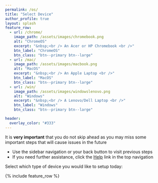 ```yaml
---
permalink: /os/
title: "Select Device"
author_profile: true
layout: splash
feature_row:
  - url: /chrome/
    image_path: /assets/images/chromebook.png
    alt: "ChromeOS"
    excerpt: "&nbsp;<br /> An Acer or HP Chromebook <br />"
    btn_label: "ChromeOS"
    btn_class: "btn--primary btn--large"
  - url: /mac/
    image_path: /assets/images/macbook.png
    alt: "MacOS"
    excerpt: "&nbsp;<br /> An Apple Laptop <br />"
    btn_label: "MacOS"
    btn_class: "btn--primary btn--large"
  - url: /win/
    image_path: /assets/images/windowslenovo.png
    alt: "Windows"
    excerpt: "&nbsp;<br /> A Lenovo/Dell Laptop <br />"
    btn_label: "Windows"
    btn_class: "btn--primary btn--large"

header:
  overlay_color: "#333"
---
```


It is __very important__ that you do not skip ahead as you may miss some important steps that will cause issues in the future
* Use the sidebar navigation or your back button to visit previous steps
* If you need further assistance, click the [Help](/help) link in the top navigation

Select which type of device you would like to setup today:


{% include feature_row %}
